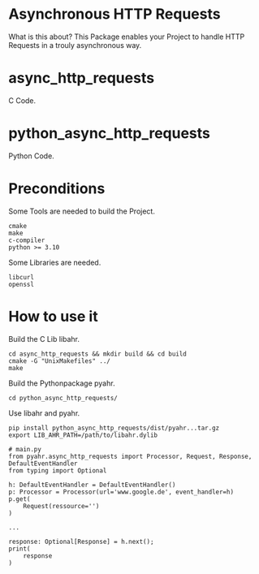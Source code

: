 # Asynchronous HTTP Requests

What is this about?
This Package enables your Project to handle HTTP Requests in a trouly asynchronous way.

# async_http_requests

C Code.

# python_async_http_requests

Python Code.

# Preconditions

Some Tools are needed to build the Project.

    cmake
    make
    c-compiler
    python >= 3.10

Some Libraries are needed.
    
    libcurl
    openssl

# How to use it

Build the C Lib libahr.

    cd async_http_requests && mkdir build && cd build
    cmake -G "UnixMakefiles" ../
    make

Build the Pythonpackage pyahr.

    cd python_async_http_requests/

Use libahr and pyahr.
    
    pip install python_async_http_requests/dist/pyahr...tar.gz
    export LIB_AHR_PATH=/path/to/libahr.dylib

    # main.py
    from pyahr.async_http_requests import Processor, Request, Response, DefaultEventHandler
    from typing import Optional    

    h: DefaultEventHandler = DefaultEventHandler()
    p: Processor = Processor(url='www.google.de', event_handler=h)
    p.get(
        Request(ressource='')
    )

    ...

    response: Optional[Response] = h.next();
    print(
        response 
    )

